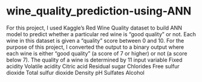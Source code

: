 # wine_quality_prediction-using-ANN
For this project, I used Kaggle’s Red Wine Quality dataset to build ANN model to predict whether a particular red wine is “good quality” or not. Each wine in this dataset is given a “quality” score between 0 and 10. For the purpose of this project, I converted the output to a binary output where each wine is either “good quality” (a score of 7 or higher) or not (a score below 7). The quality of a wine is determined by 11 input variable 
Fixed acidity
Volatile acidity
Citric acid
Residual sugar
Chlorides
Free sulfur dioxide
Total sulfur dioxide
Density
pH
Sulfates
Alcohol
